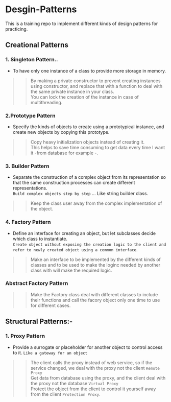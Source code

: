 # Desgin-Patterns
This is a training repo to implement different kinds of design patterns for practicing.
## Creational Patterns
### 1. Singleton Pattern..
- To have only one instance of a class to provide more storage in memory.
>> By making a private constructor to prevent creating instances using constructor, and replace that with a function to deal with the same private instance in your class.<br>
>> You can lock the creation of the instance in case of multithreading.

### 2.Prototype Pattern
- Specify the kinds of objects to create using a prototypical instance, and create new objects by copying this prototype.
>> Copy heavy initialization objects instead of creating it.<br>
>> This helps to save time consuming to get data every time I want it -from database for example -.

### 3. Builder Pattern
- Separate the construction of a complex object from its representation so that the same construction processes can create different representations.<br>
`Build complex objects step by step` ... Like string builder class.<br>
>> Keep the class user away from the complex implementation of the object.<br>

### 4. Factory Pattern
- Define an interface for creating an object, but let subclasses decide which class to instantiate.<br>
`Create object without exposing the creation logic to the client and refer to newly created object using a common interface`.<br>
>> Make an interface to be implemented by the different kinds of classes and to be used to make the loginc needed by another class with will make the required logic.
### Abstract Factory Pattern
>> Make the Factory class deal with different classes to include their functions and call the facory object only one time to use for different cases.<br>

## Structural  Patterns:- 
### 1. Proxy Pattern
- Provide a surrogate or placeholder for another object to control access to it.
`Like a gateway for an object`<br>
>> The client calls the proxy instead of web service, so if the service changed, we deal with the proxy not the client `Remote Proxy`<br>
>> Get data from database using the proxy, and the client deal with the proxy not the database `Virtual Proxy`<br>
>> Protect the object from the client to control it yourself away from the client `Protection Proxy`.<br>

